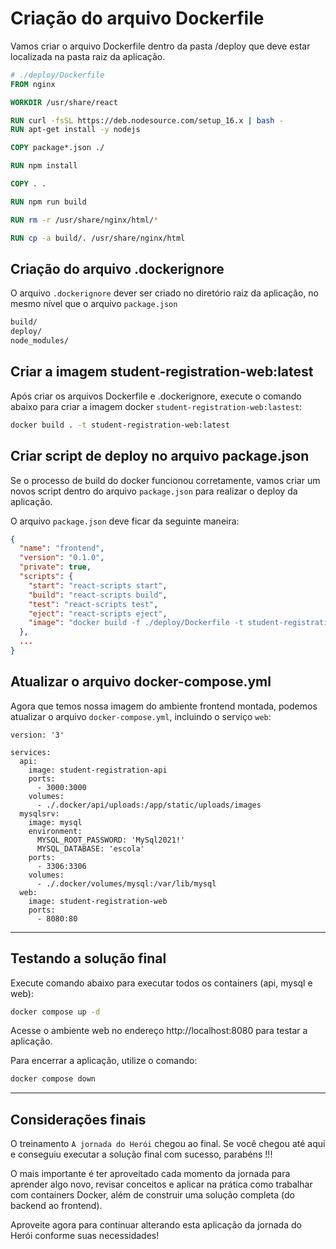 
# Criação do arquivo Dockerfile

Vamos criar o arquivo Dockerfile dentro da pasta /deploy que deve estar localizada na pasta raiz da aplicação.

```Dockerfile
# ./deploy/Dockerfile
FROM nginx

WORKDIR /usr/share/react

RUN curl -fsSL https://deb.nodesource.com/setup_16.x | bash -
RUN apt-get install -y nodejs

COPY package*.json ./

RUN npm install

COPY . .

RUN npm run build

RUN rm -r /usr/share/nginx/html/*

RUN cp -a build/. /usr/share/nginx/html
```

## Criação do arquivo .dockerignore

O arquivo ```.dockerignore``` dever ser criado no diretório raiz da aplicação, no mesmo nível que o arquivo ```package.json```

```Dockerfile
build/
deploy/
node_modules/
```

## Criar a imagem student-registration-web:latest

Após criar os arquivos Dockerfile e .dockerignore, execute o comando abaixo para criar a imagem docker ```student-registration-web:lastest```:

```bash
docker build . -t student-registration-web:latest
```

## Criar script de deploy no arquivo package.json

Se o processo de build do docker funcionou corretamente, vamos criar um novos script dentro do arquivo ```package.json``` para realizar o deploy da aplicação.

O arquivo ```package.json``` deve ficar da seguinte maneira:

```json
{
  "name": "frontend",
  "version": "0.1.0",
  "private": true,
  "scripts": {
    "start": "react-scripts start",
    "build": "react-scripts build",
    "test": "react-scripts test",
    "eject": "react-scripts eject",
    "image": "docker build -f ./deploy/Dockerfile -t student-registration-web ."
  },
  ...
}
```

## Atualizar o arquivo docker-compose.yml

Agora que temos nossa imagem do ambiente frontend montada, podemos atualizar o arquivo ```docker-compose.yml```, incluindo o serviço ```web```:

```docker-compose
version: '3'

services: 
  api:
    image: student-registration-api
    ports:
      - 3000:3000
    volumes:
      - ./.docker/api/uploads:/app/static/uploads/images
  mysqlsrv:
    image: mysql
    environment: 
      MYSQL_ROOT_PASSWORD: 'MySql2021!'
      MYSQL_DATABASE: 'escola'
    ports:
      - 3306:3306
    volumes:
      - ./.docker/volumes/mysql:/var/lib/mysql
  web:
    image: student-registration-web
    ports:
      - 8080:80
```

---

## Testando a solução final

Execute comando abaixo para executar todos os containers (api, mysql e web):

```bash
docker compose up -d
```

Acesse o ambiente web no endereço http://localhost:8080 para testar a aplicação.

Para encerrar a aplicação, utilize o comando:

```bash
docker compose down
```

---

## Considerações finais

O treinamento ```A jornada do Herói``` chegou ao final.
Se você chegou até aqui e conseguiu executar a solução final com sucesso, parabéns !!!

O mais importante é ter aproveitado cada momento da jornada para aprender algo novo, revisar conceitos e aplicar na prática como trabalhar com containers Docker, além de construir uma solução completa (do backend ao frontend).

Aproveite agora para continuar alterando esta aplicação da jornada do Herói conforme suas necessidades!
